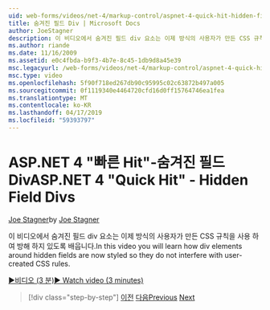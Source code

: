 ```yaml
---
uid: web-forms/videos/net-4/markup-control/aspnet-4-quick-hit-hidden-field-divs
title: 숨겨진 필드 Div | Microsoft Docs
author: JoeStagner
description: 이 비디오에서 숨겨진 필드 div 요소는 이제 방식의 사용자가 만든 CSS 규칙을 사용 하 여 방해 하지 있도록 배웁니다.
ms.author: riande
ms.date: 11/16/2009
ms.assetid: e0c4fbda-b9f3-4b7e-8c45-1db9d8a45e39
msc.legacyurl: /web-forms/videos/net-4/markup-control/aspnet-4-quick-hit-hidden-field-divs
msc.type: video
ms.openlocfilehash: 5f90f718ed267db90c95995c02c63872b497a005
ms.sourcegitcommit: 0f1119340e4464720cfd16d0ff15764746ea1fea
ms.translationtype: MT
ms.contentlocale: ko-KR
ms.lasthandoff: 04/17/2019
ms.locfileid: "59393797"
---
```

# <a name="aspnet-4-quick-hit---hidden-field-divs"></a><span data-ttu-id="5a15b-103">ASP.NET 4 "빠른 Hit"-숨겨진 필드 Div</span><span class="sxs-lookup"><span data-stu-id="5a15b-103">ASP.NET 4 "Quick Hit" - Hidden Field Divs</span></span>

<span data-ttu-id="5a15b-104">[Joe Stagner](https://github.com/JoeStagner)</span><span class="sxs-lookup"><span data-stu-id="5a15b-104">by [Joe Stagner](https://github.com/JoeStagner)</span></span>

<span data-ttu-id="5a15b-105">이 비디오에서 숨겨진 필드 div 요소는 이제 방식의 사용자가 만든 CSS 규칙을 사용 하 여 방해 하지 있도록 배웁니다.</span><span class="sxs-lookup"><span data-stu-id="5a15b-105">In this video you will learn how div elements around hidden fields are now styled so they do not interfere with user-created CSS rules.</span></span>

[<span data-ttu-id="5a15b-106">&#9654;비디오 (3 분)</span><span class="sxs-lookup"><span data-stu-id="5a15b-106">&#9654; Watch video (3 minutes)</span></span>](https://channel9.msdn.com/Blogs/ASP-NET-Site-Videos/aspnet-4-quick-hit-hidden-field-divs)

> [!div class="step-by-step"]
> <span data-ttu-id="5a15b-107">[이전](aspnet-4-quick-hit-tableless-menu-control.md)
> [다음](aspnet-4-quick-hit-disabled-control-styling.md)</span><span class="sxs-lookup"><span data-stu-id="5a15b-107">[Previous](aspnet-4-quick-hit-tableless-menu-control.md)
[Next](aspnet-4-quick-hit-disabled-control-styling.md)</span></span>
